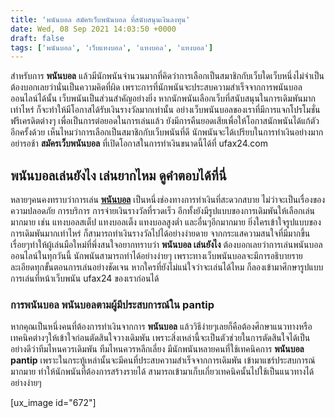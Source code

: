 ```yaml
---
title: 'พนันบอล สมัครเว็บพนันบอล ที่สนับสนุนเงินลงทุน'
date: Wed, 08 Sep 2021 14:03:50 +0000
draft: false
tags: ['พนันบอล', 'เว็บแทงบอล', 'แทงบอล', 'แทงบอล']
---
```


สำหรับการ **พนันบอล** แล้วมีนักพนันจำนวนมากที่คิดว่าการเลือกเป็นสมาชิกกับเว็บใดเว็บหนึ่งไม่จำเป็น ต้องบอกเลยว่านั่นเป็นความคิดที่ผิด เพราะการที่นักพนันจะประสบความสำเร็จจากการพนันบอลออนไลน์ได้นั้น เว็บพนันเป็นส่วนสำคัญอย่างยิ่ง หากนักพนันเลือกเว็บที่สนับสนุนในการเดิมพันมากเท่าไหร่ ก็จะทำให้มีโอกาสได้รับเงินรางวัลมากเท่านั้น อย่างเว็บพนันบอลของเราที่มีการแจกโปรโมชั่นฟรีเครดิตต่างๆ เพื่อเป็นการต่อยอดในการเล่นแล้ว ยังมีการคืนยอดเสียเพื่อให้โอกาสนักพนันได้แก้ตัวอีกครั้งด้วย เห็นไหมว่าการเลือกเป็นสมาชิกกับเว็บพนันที่ดี นักพนันจะได้เปรียบในการทำเงินอย่างมาก อย่ารอช้า **สมัครเว็บพนันบอล** ที่เปิดโอกาสในการทำเงินขนาดนี้ได้ที่ ufax24.com

**พนันบอลเล่นยังไง เล่นยากไหม ดูคำตอบได้ที่นี่**
------------------------------------------------

หลายๆคนคงทราบว่าการเล่น [**พนันบอล**](/archives/) เป็นหนึ่งช่องทางการทำเงินที่สะดวกสบาย ไม่ว่าจะเป็นเรื่องของความปลอดภัย การบริการ การจ่ายเงินรางวัลที่รวดเร็ว อีกทั้งยังมีรูปแบบของการเดิมพันให้เลือกเล่นมากมาย เช่น แทงบอลสเต็ป แทงบอลเต็ง แทงบอลสูงต่ำ และอื่นๆอีกมากมาย ยิ่งใครเข้าใจรูปแบบของการเดิมพันมากเท่าไหร่ ก็สามารถทำเงินรางวัลไปได้อย่างง่ายดาย จากกระแสความสนใจที่มีมากขึ้นเรื่อยๆทำให้ผู้เล่นมือใหม่ที่พึ่งสนใจอยากทราบว่า **พนันบอล เล่นยังไง** ต้องบอกเลยว่าการเล่นพนันบอลออนไลน์ในทุกวันนี้ นักพนันสามารถทำได้อย่างง่ายๆ เพราะทางเว็บพนันบอลจะมีการอธิบายรายละเอียดทุกขั้นตอนการเล่นอย่างชัดเจน หากใครที่ยังไม่แน่ใจว่าจะเล่นได้ไหม ก็ลองเข้ามาศึกษารูปแบบการเล่นที่หน้าเว็บพนัน ufax24 ของเราก่อนได้

### **การพนันบอล พนันบอลตามผู้มีประสบการณ์ใน pantip**

หากคุณเป็นหนึ่งคนที่ต้องการทำเงินจากการ **พนันบอล** แล้ววิธีง่ายๆเลยก็คือต้องศึกษาแนวทางหรือเทคนิคต่างๆให้เข้าใจก่อนตัดสินใจวางเดิมพัน เพราะสิ่งเหล่านี้จะเป็นตัวช่วยในการตัดสินใจได้เป็นอย่างดีว่าทีมไหนควรเดิมพัน ทีมไหนควรหลีกเลี่ยง มีนักพนันหลายคนที่ใช้เทคนิคการ **พนันบอล pantip** เพราะในกระทู้เหล่านั้นจะมีคนที่ประสบความสำเร็จจากการเดิมพัน เข้ามาแชร์ประสบการณ์มากมาย ทำให้นักพนันที่ต้องการสร้างรายได้ สามารถเข้ามาเก็บเกี่ยวเทคนิคนั้นไปใช้เป็นแนวทางได้อย่างง่ายๆ

\[ux\_image id="672"\]